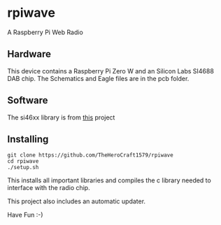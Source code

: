 # rpiwave
A Raspberry Pi Web Radio

## Hardware ##

This device contains a Raspberry Pi Zero W and an Silicon Labs SI4688 DAB chip. 
The Schematics and Eagle files are in the pcb folder. 

## Software

The si46xx library is from [this](https://github.com/elmo2k3/dabpi_ctl) project

## Installing

    git clone https://github.com/TheHeroCraft1579/rpiwave
    cd rpiwave
    ./setup.sh

This installs all important libraries and compiles the c library needed to interface with the radio chip.

This project also includes an automatic updater.

Have Fun :-) 
